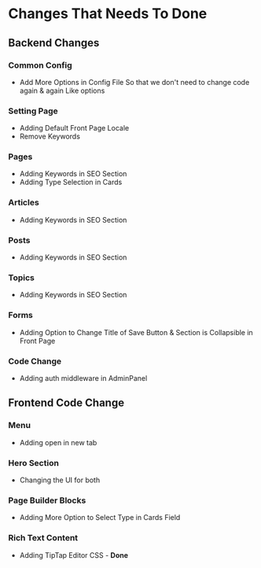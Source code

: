 # Changes That Needs To Done

## Backend Changes

### Common Config

- Add More Options in Config File So that we don't need to change code again & again Like options

### Setting Page

- Adding Default Front Page Locale
- Remove Keywords

### Pages

- Adding Keywords in SEO Section
- Adding Type Selection in Cards

### Articles

- Adding Keywords in SEO Section

### Posts

- Adding Keywords in SEO Section

### Topics

- Adding Keywords in SEO Section

### Forms

- Adding Option to Change Title of Save Button & Section is Collapsible in Front Page

### Code Change

- Adding auth middleware in AdminPanel

## Frontend Code Change

### Menu

- Adding open in new tab

### Hero Section

- Changing the UI for both

### Page Builder Blocks

- Adding More Option to Select Type in Cards Field

### Rich Text Content

- Adding TipTap Editor CSS - **Done**
